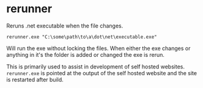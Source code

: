 # rerunner
Reruns .net executable when the file changes.

`rerunner.exe "C:\some\path\to\a\dot\net\executable.exe"`

Will run the exe without locking the files. When either the exe changes or anything in it's the folder is added or changed the exe is rerun.

This is primarily used to assist in development of self hosted websites. `rerunner.exe` is pointed at the output of the self hosted website and the site is restarted after build.
